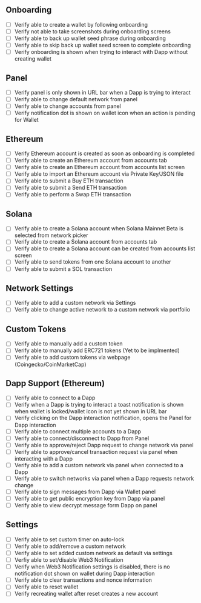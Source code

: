 
## Onboarding

- [ ] Verify able to create a wallet by following onboarding
- [ ] Verify not able to take screenshots during onboarding screens
- [ ] Verify able to back up wallet seed phrase during onboarding
- [ ] Verify able to skip back up wallet seed screen to complete onboarding
- [ ] Verify onboarding is shown when trying to interact with Dapp without creating wallet

## Panel

- [ ] Verify panel is only shown in URL bar when a Dapp is trying to interact
- [ ] Verify able to change default network from panel
- [ ] Verify able to change accounts from panel
- [ ] Verify notification dot is shown on wallet icon when an action is pending for Wallet

## Ethereum

- [ ] Verify Ethereum account is created as soon as onboarding is completed
- [ ] Verify able to create an Ethereum account from accounts tab
- [ ] Verify able to create an Ethereum account from accounts list screen
- [ ] Verify able to import an Ethereum account via Private Key/JSON file
- [ ] Verify able to submit a Buy ETH transaction
- [ ] Verify able to submit a Send ETH transaction
- [ ] Verify able to perform a Swap ETH transaction

## Solana

- [ ] Verify able to create a Solana account when Solana Mainnet Beta is selected from network picker
- [ ] Verify able to create a Solana account from accounts tab
- [ ] Verify able to create a Solana account can be created from accounts list screen
- [ ] Verify able to send tokens from one Solana account to another
- [ ] Verify able to submit a SOL transaction

## Network Settings

- [ ] Verify able to add a custom network via Settings
- [ ] Verify able to change active network to a custom network via portfolio

## Custom Tokens

- [ ] Verify able to manually add a custom token
- [ ] Verify able to manually add ERC721 tokens (Yet to be implmented)
- [ ] Verify able to add custom tokens via webpage (Coingecko/CoinMarketCap)

## Dapp Support (Ethereum)

- [ ] Verify able to connect to a Dapp
- [ ] Verify when a Dapp is trying to interact a toast notification is shown when wallet is locked/wallet icon is not yet shown in URL bar
- [ ] Verify clicking on the Dapp interaction notification, opens the Panel for Dapp interaction
- [ ] Verify able to connect multiple accounts to a Dapp  
- [ ] Verify able to connect/disconnect to Dapp from Panel
- [ ] Verify able to approve/reject Dapp request to change network via panel
- [ ] Verify able to approve/cancel transaction request via panel when interacting with a Dapp 
- [ ] Verify able to add a custom network via panel when connected to a Dapp
- [ ] Verify able to switch networks via panel when a Dapp requests network change
- [ ] Verify able to sign messages from Dapp via Wallet panel
- [ ] Verify able to get public encryption key from Dapp via panel
- [ ] Verify able to view decrypt message form Dapp on panel

## Settings

- [ ] Verify able to set custom timer on auto-lock
- [ ] Verify able to add/remove a custom network 
- [ ] Verify able to set added custom network as default via settings
- [ ] Verfiy able to set/disable Web3 Notification
- [ ] Verify when Web3 Notification settings is disabled, there is no notification dot shown on wallet during Dapp interaction
- [ ] Verify able to clear transactions and nonce information
- [ ] Verify able to reset wallet 
- [ ] Verify recreating wallet after reset creates a new account